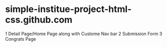 # simple-institue-project-html-css.github.com
1 Detail Page/Home Page along with Custome Nav bar
2 Submission Form
3 Congrats Page
